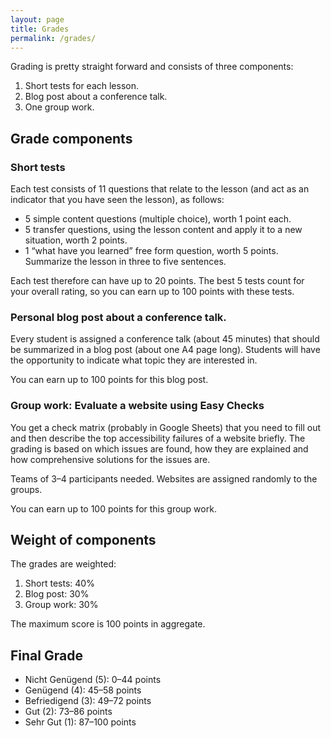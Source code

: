 ```yaml
---
layout: page
title: Grades
permalink: /grades/
---
```


Grading is pretty straight forward and consists of three components:

1. Short tests for each lesson.
2. Blog post about a conference talk.
3. One group work.

## Grade components

### Short tests

Each test consists of 11 questions that relate to the lesson (and act as an indicator that you have seen the lesson), as follows:

* 5 simple content questions (multiple choice), worth 1 point each.
* 5 transfer questions, using the lesson content and apply it to a new situation, worth 2 points.
* 1 “what have you learned” free form question, worth 5 points. Summarize the lesson in three to five sentences.

Each test therefore can have up to 20 points. The best 5 tests count for your overall rating, so you can earn up to 100 points with these tests.

### Personal blog post about a conference talk.

Every student is assigned a conference talk (about 45 minutes) that should be summarized in a blog post (about one A4 page long). Students will have the opportunity to indicate what topic they are interested in.

You can earn up to 100 points for this blog post.

### Group work: Evaluate a website using Easy Checks

You get a check matrix (probably in Google Sheets) that you need to fill out and then describe the top accessibility failures of a website briefly. The grading is based on which issues are found, how they are explained and how comprehensive solutions for the issues are.

Teams of 3–4 participants needed. Websites are assigned randomly to the groups.

You can earn up to 100 points for this group work.

## Weight of components

The grades are weighted:

1. Short tests: 40%
2. Blog post: 30%
3. Group work: 30%

The maximum score is 100 points in aggregate.

## Final Grade

* Nicht Genügend (5): 0–44 points
* Genügend (4): 45–58 points
* Befriedigend (3): 49–72 points
* Gut (2): 73–86 points
* Sehr Gut (1): 87–100 points
